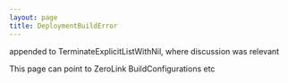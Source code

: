```yaml
---
layout: page
title: DeploymentBuildError
---
```


appended to TerminateExplicitListWithNil, where discussion was relevant

This page can point to ZeroLink BuildConfigurations etc

